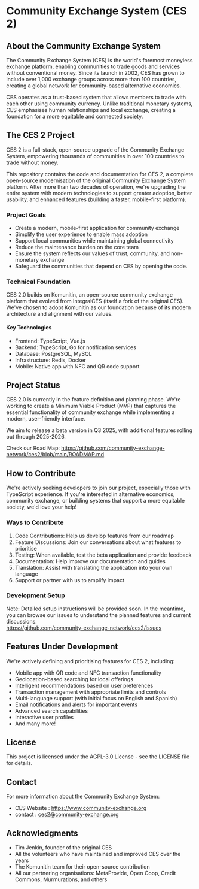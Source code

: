 # Community Exchange System (CES 2)

## About the Community Exchange System

The Community Exchange System (CES) is the world's foremost moneyless exchange platform, enabling communities to trade goods and services without conventional money. Since its launch in 2002, CES has grown to include over 1,000 exchange groups across more than 100 countries, creating a global network for community-based alternative economics.

CES operates as a trust-based system that allows members to trade with each other using community currency. Unlike traditional monetary systems, CES emphasises human relationships and local exchange, creating a foundation for a more equitable and connected society.

## The CES 2 Project

CES 2 is a full-stack, open-source upgrade of the Community Exchange System, empowering thousands of communities in over 100 countries to trade without money. 

This repository contains the code and documentation for CES 2, a complete open-source modernisation of the original Community Exchange System platform. After more than two decades of operation, we're upgrading the entire system with modern technologies to support greater adoption, better usability, and enhanced features (building a faster, mobile-first platform).

### Project Goals

- Create a modern, mobile-first application for community exchange
- Simplify the user experience to enable mass adoption
- Support local communities while maintaining global connectivity
- Reduce the maintenance burden on the core team
- Ensure the system reflects our values of trust, community, and non-monetary exchange
- Safeguard the communities that depend on CES by opening the code.

### Technical Foundation

CES 2.0 builds on Komunitin, an open-source community exchange platform that evolved from IntegralCES (itself a fork of the original CES). We've chosen to adopt Komunitin as our foundation because of its modern architecture and alignment with our values.

#### Key Technologies

- Frontend: TypeScript, Vue.js
- Backend: TypeScript, Go for notification services
- Database: PostgreSQL, MySQL
- Infrastructure: Redis, Docker
- Mobile: Native app with NFC and QR code support

## Project Status

CES 2.0 is currently in the feature definition and planning phase. We're working to create a Minimum Viable Product (MVP) that captures the essential functionality of community exchange while implementing a modern, user-friendly interface.

We aim to release a beta version in Q3 2025, with additional features rolling out through 2025-2026.

Check our Road Map: https://github.com/community-exchange-network/ces2/blob/main/ROADMAP.md

## How to Contribute

We're actively seeking developers to join our project, especially those with TypeScript experience. If you're interested in alternative economics, community exchange, or building systems that support a more equitable society, we'd love your help!

### Ways to Contribute

1. Code Contributions: Help us develop features from our roadmap
2. Feature Discussions: Join our conversations about what features to prioritise
3. Testing: When available, test the beta application and provide feedback
4. Documentation: Help improve our documentation and guides
5. Translation: Assist with translating the application into your own language
6. Support or partner with us to amplify impact

### Development Setup

Note: Detailed setup instructions will be provided soon. In the meantime, you can browse our issues to understand the planned features and current discussions.  
https://github.com/community-exchange-network/ces2/issues

## Features Under Development

We're actively defining and prioritising features for CES 2, including:

- Mobile app with QR code and NFC transaction functionality
- Geolocation-based searching for local offerings
- Intelligent recommendations based on user preferences
- Transaction management with appropriate limits and controls
- Multi-language support (with initial focus on English and Spanish)
- Email notifications and alerts for important events
- Advanced search capabilities
- Interactive user profiles
- And many more!

## License

This project is licensed under the AGPL-3.0 License - see the LICENSE file for details.

## Contact

For more information about the Community Exchange System:

- CES Website : https://www.community-exchange.org
- contact : ces2@community-exchange.org

## Acknowledgments

- Tim Jenkin, founder of the original CES
- All the volunteers who have maintained and improved CES over the years
- The Komunitin team for their open-source contribution
- All our partnering organisations: MetaProvide, Open Coop, Credit Commons, Murmurations, and others
